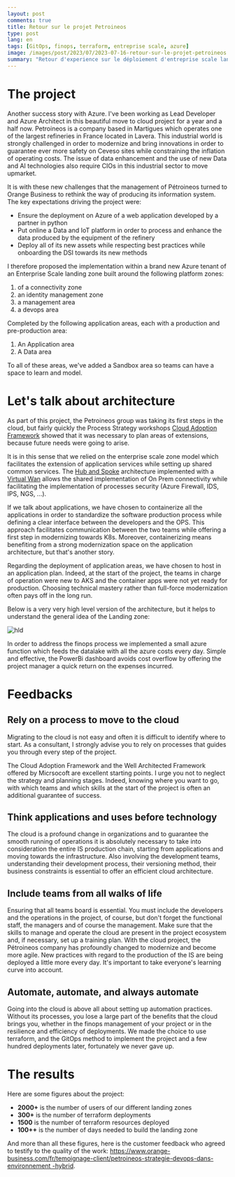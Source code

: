 ```yaml
---
layout: post
comments: true
title: Retour sur le projet Petroineos
type: post
lang: en
tags: [GitOps, finops, terraform, entreprise scale, azure]
image: /images/post/2023/07/2023-07-16-retour-sur-le-projet-petroineos.png
summary: "Retour d'experience sur le déploiement d'entreprise scale landing zone"
---
```


# The project

Another success story with Azure. I've been working as Lead Developer and Azure Architect in this beautiful move to cloud project for a year and a half now. Petroineos is a company based in Martigues which operates one of the largest refineries in France located in Lavera. This industrial world is strongly challenged in order to modernize and bring innovations in order to guarantee ever more safety on Ceveso sites while constraining the inflation of operating costs. The issue of data enhancement and the use of new Data and AI technologies also require CIOs in this industrial sector to move upmarket.

It is with these new challenges that the management of Pétroineos turned to Orange Business to rethink the way of producing its information system. The key expectations driving the project were:

- Ensure the deployment on Azure of a web application developed by a partner in python
- Put online a Data and IoT platform in order to process and enhance the data produced by the equipment of the refinery
- Deploy all of its new assets while respecting best practices while onboarding the DSI towards its new methods

I therefore proposed the implementation within a brand new Azure tenant of an Enterprise Scale landing zone built around the following platform zones:

1. of a connectivity zone
2. an identity management zone
3. a management area
4. a devops area

Completed by the following application areas, each with a production and pre-production area:

1. An Application area
2. A Data area

To all of these areas, we've added a Sandbox area so teams can have a space to learn and model.


# Let's talk about architecture

As part of this project, the Petroineos group was taking its first steps in the cloud, but fairly quickly the Process Strategy workshops [Cloud Adoption Framework](https://azure.microsoft.com/fr-fr/solutions/cloud-enablement/cloud-adoption-framework) showed that it was necessary to plan areas of extensions, because future needs were going to arise.

It is in this sense that we relied on the enterprise scale zone model which facilitates the extension of application services while setting up shared common services. The [Hub and Spoke](https://learn.microsoft.com/en-us/azure/architecture/reference-architectures/hybrid-networking/hub-spoke?tabs=cli) architecture implemented with a [Virtual Wan](https://learn.microsoft.com/en-us/azure/virtual-wan/virtual-wan-about) allows the shared implementation of On Prem connectivity while facilitating the implementation of processes security (Azure Firewall, IDS, IPS, NGS, ...).

If we talk about applications, we have chosen to containerize all the applications in order to standardize the software production process while defining a clear interface between the developers and the OPS. This approach facilitates communication between the two teams while offering a first step in modernizing towards K8s. Moreover, containerizing means benefiting from a strong modernization space on the application architecture, but that's another story.

Regarding the deployment of application areas, we have chosen to host in an application plan. Indeed, at the start of the project, the teams in charge of operation were new to AKS and the container apps were not yet ready for production. Choosing technical mastery rather than full-force modernization often pays off in the long run.

Below is a very very high level version of the architecture, but it helps to understand the general idea of ​​the Landing zone:

![hld](/images/post/2023/07/2023-07-16-back-to-the-petroineos-project.png)

In order to address the finops process we implemented a small azure function which feeds the datalake with all the azure costs every day. Simple and effective, the PowerBi dashboard avoids cost overflow by offering the project manager a quick return on the expenses incurred.

# Feedbacks

## Rely on a process to move to the cloud

Migrating to the cloud is not easy and often it is difficult to identify where to start. As a consultant, I strongly advise you to rely on processes
that guides you through every step of the project.

The Cloud Adoption Framework and the Well Architected Framework offered by Micrsocoft are excellent starting points. I urge you not to neglect the strategy and planning stages. Indeed, knowing where you want to go, with which teams and which skills at the start of the project is often an additional guarantee of success.

## Think applications and uses before technology

The cloud is a profound change in organizations and to guarantee the smooth running of operations it is absolutely necessary to take into consideration the entire IS production chain, starting from applications and moving towards the infrastructure. Also involving the development teams, understanding their development process, their versioning method, their business constraints is essential to offer an efficient cloud architecture.

## Include teams from all walks of life

Ensuring that all teams board is essential. You must include the developers and the operations in the project, of course, but don't forget the functional staff, the managers and of course the management. Make sure that the skills to manage and operate the cloud are present in the project ecosystem and, if necessary, set up a training plan. With the cloud project, the Pétroineos company has profoundly changed to modernize and become more agile. New practices with regard to the production of the IS are being deployed a little more every day. It's important to take everyone's learning curve into account.

## Automate, automate, and always automate

Going into the cloud is above all about setting up automation practices. Without its processes, you lose a large part of the benefits that the cloud brings you, whether in the finops management of your project or in the resilience and efficiency of deployments. We made the choice to use terraform, and the GitOps method to implement the project and a few hundred deployments later, fortunately we never gave up.

# The results

Here are some figures about the project:

- **2000+** is the number of users of our different landing zones
- **300+** is the number of terraform deployments
- **1500** is the number of terraform resources deployed
- **100++** is the number of days needed to build the landing zone

And more than all these figures, here is the customer feedback who agreed to testify to the quality of the work: [https://www.orange-business.com/fr/temoignage-client/petroineos-strategie-devops-dans-environnement -hybrid](https://www.orange-business.com/fr/testimonial-client/petroineos-strategie-devops-dans-environnement-hybride).

